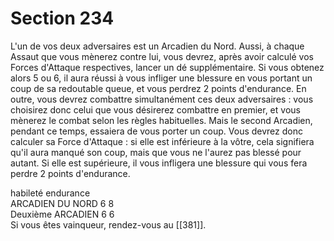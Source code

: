 # Section 234

L'un de vos deux adversaires est un Arcadien du Nord. Aussi, à chaque Assaut que vous mènerez contre lui, vous devrez, après avoir calculé vos Forces d'Attaque respectives, lancer un dé supplémentaire. Si vous obtenez alors 5 ou 6, il aura réussi à vous infliger une blessure en vous portant un coup de sa redoutable queue, et vous perdrez 2 points d'endurance. En outre, vous devrez combattre simultanément ces deux adversaires : vous choisirez donc celui que vous désirerez combattre en premier, et vous mènerez le combat selon les règles habituelles. Mais le second Arcadien, pendant ce temps, essaiera de vous porter un coup. Vous devrez donc calculer sa Force d'Attaque : si elle est inférieure à la vôtre, cela signifiera qu'il aura manqué son coup, mais que vous ne l'aurez pas blessé pour autant. Si elle est supérieure, il vous infligera une blessure qui vous fera perdre 2 points d'endurance.

habileté endurance  
ARCADIEN DU NORD 6 8  
Deuxième ARCADIEN 6 6  
Si vous êtes vainqueur, rendez-vous au [[381]].